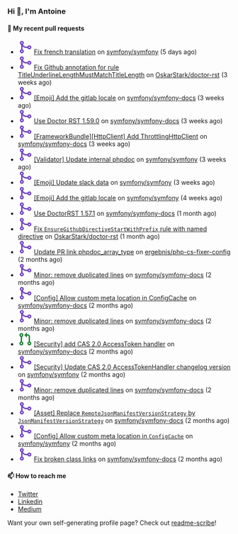 ### Hi 👋, I'm Antoine

#### 👷 My recent pull requests

- ![](./assets/pr-merged.svg) [Fix french translation](https://github.com/symfony/symfony/pull/54708) on [symfony/symfony](https://github.com/symfony/symfony) (5 days ago)
- ![](./assets/pr-merged.svg) [Fix Github annotation for rule TitleUnderlineLengthMustMatchTitleLength](https://github.com/OskarStark/doctor-rst/pull/1705) on [OskarStark/doctor-rst](https://github.com/OskarStark/doctor-rst) (3 weeks ago)
- ![](./assets/pr-merged.svg) [[Emoji] Add the gitlab locale](https://github.com/symfony/symfony-docs/pull/19736) on [symfony/symfony-docs](https://github.com/symfony/symfony-docs) (3 weeks ago)
- ![](./assets/pr-merged.svg) [Use Doctor RST 1.59.0](https://github.com/symfony/symfony-docs/pull/19734) on [symfony/symfony-docs](https://github.com/symfony/symfony-docs) (3 weeks ago)
- ![](./assets/pr-merged.svg) [[FrameworkBundle][HttpClient] Add ThrottlingHttpClient](https://github.com/symfony/symfony-docs/pull/19729) on [symfony/symfony-docs](https://github.com/symfony/symfony-docs) (3 weeks ago)
- ![](./assets/pr-merged.svg) [[Validator] Update internal phpdoc](https://github.com/symfony/symfony/pull/54460) on [symfony/symfony](https://github.com/symfony/symfony) (3 weeks ago)
- ![](./assets/pr-merged.svg) [[Emoji] Update slack data](https://github.com/symfony/symfony/pull/54450) on [symfony/symfony](https://github.com/symfony/symfony) (3 weeks ago)
- ![](./assets/pr-merged.svg) [[Emoji] Add the gitlab locale](https://github.com/symfony/symfony/pull/54441) on [symfony/symfony](https://github.com/symfony/symfony) (4 weeks ago)
- ![](./assets/pr-merged.svg) [Use DoctorRST 1.57.1](https://github.com/symfony/symfony-docs/pull/19677) on [symfony/symfony-docs](https://github.com/symfony/symfony-docs) (1 month ago)
- ![](./assets/pr-merged.svg) [Fix `EnsureGithubDirectiveStartWithPrefix` rule with named directive](https://github.com/OskarStark/doctor-rst/pull/1676) on [OskarStark/doctor-rst](https://github.com/OskarStark/doctor-rst) (1 month ago)
- ![](./assets/pr-merged.svg) [Update PR link phpdoc_array_type](https://github.com/ergebnis/php-cs-fixer-config/pull/1024) on [ergebnis/php-cs-fixer-config](https://github.com/ergebnis/php-cs-fixer-config) (2 months ago)
- ![](./assets/pr-merged.svg) [Minor: remove duplicated lines](https://github.com/symfony/symfony-docs/pull/19548) on [symfony/symfony-docs](https://github.com/symfony/symfony-docs) (2 months ago)
- ![](./assets/pr-merged.svg) [[Config] Allow custom meta location in ConfigCache](https://github.com/symfony/symfony-docs/pull/19543) on [symfony/symfony-docs](https://github.com/symfony/symfony-docs) (2 months ago)
- ![](./assets/pr-merged.svg) [Minor: remove duplicated lines](https://github.com/symfony/symfony-docs/pull/19542) on [symfony/symfony-docs](https://github.com/symfony/symfony-docs) (2 months ago)
- ![](./assets/pr-open.svg) [[Security] add CAS 2.0 AccessToken handler](https://github.com/symfony/symfony-docs/pull/19538) on [symfony/symfony-docs](https://github.com/symfony/symfony-docs) (2 months ago)
- ![](./assets/pr-merged.svg) [[Security] Update CAS 2.0 AccessTokenHandler changelog version](https://github.com/symfony/symfony/pull/53871) on [symfony/symfony](https://github.com/symfony/symfony) (2 months ago)
- ![](./assets/pr-merged.svg) [Minor: remove duplicated lines](https://github.com/symfony/symfony-docs/pull/19537) on [symfony/symfony-docs](https://github.com/symfony/symfony-docs) (2 months ago)
- ![](./assets/pr-merged.svg) [[Asset] Replace `RemoteJsonManifestVersionStrategy` by `JsonManifestVersionStrategy`](https://github.com/symfony/symfony-docs/pull/19536) on [symfony/symfony-docs](https://github.com/symfony/symfony-docs) (2 months ago)
- ![](./assets/pr-merged.svg) [[Config] Allow custom meta location in `ConfigCache`](https://github.com/symfony/symfony/pull/53868) on [symfony/symfony](https://github.com/symfony/symfony) (2 months ago)
- ![](./assets/pr-merged.svg) [Fix broken class links](https://github.com/symfony/symfony-docs/pull/19535) on [symfony/symfony-docs](https://github.com/symfony/symfony-docs) (2 months ago)

#### 📫 How to reach me

- [Twitter](https://twitter.com/a_lamirault)
- [Linkedin](https://www.linkedin.com/in/antoine-lamirault-9a9a9a107/)
- [Medium](https://alamirault.medium.com)

Want your own self-generating profile page? Check out [readme-scribe](https://github.com/muesli/readme-scribe)!
